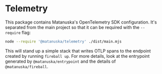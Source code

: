 # Telemetry

This package contains Matanuska's OpenTelemetry SDK configuration. It's
separated from the main project so that it can be required with the
`--require` flag:

```sh
node --require '@matanuska/telemetry' ./dist/main.mjs
```

This will stand up a simple stack that writes OTLP spans to the endpoint
created by running `fireball up`. For more details, look at the entrypoint
generated by `@matanuska/entrypoint` and the details of `@matanuska/fireball`.
